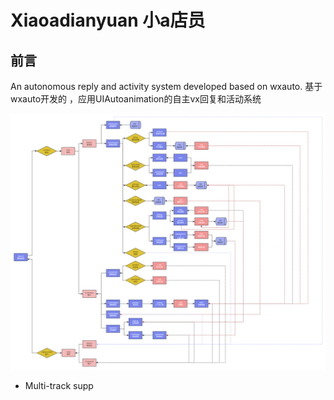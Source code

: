 # Xiaoadianyuan 小a店员
## 前言
An autonomous reply and activity system developed based on wxauto. 基于 wxauto开发的 ，应用UIAutoanimation的自主vx回复和活动系统

![Image text](https://github.com/mark190011/Xiaoadianyuan/blob/main/prog_structure.png)

- Multi-track supp

